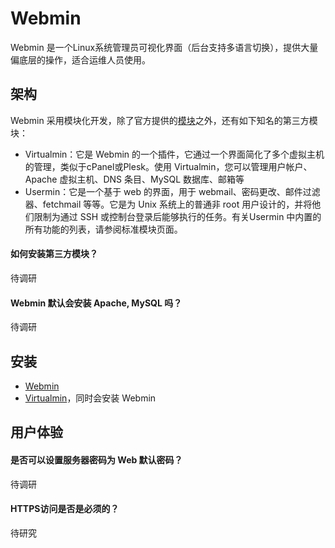 # Webmin

Webmin 是一个Linux系统管理员可视化界面（后台支持多语言切换），提供大量偏底层的操作，适合运维人员使用。

## 架构

Webmin 采用模块化开发，除了官方提供的[模块](https://doxfer.webmin.com/Webmin/Webmin_Modules)之外，还有如下知名的第三方模块：

* Virtualmin：它是 Webmin 的一个插件，它通过一个界面简化了多个虚拟主机的管理，类似于cPanel或Plesk。使用 Virtualmin，您可以管理用户帐户、Apache 虚拟主机、DNS 条目、MySQL 数据库、邮箱等
* Usermin：它是一个基于 web 的界面，用于 webmail、密码更改、邮件过滤器、fetchmail 等等。它是为 Unix 系统上的普通非 root 用户设计的，并将他们限制为通过 SSH 或控制台登录后能够执行的任务。有关Usermin 中内置的所有功能的列表，请参阅标准模块页面。

#### 如何安装第三方模块？

待调研

#### Webmin 默认会安装 Apache, MySQL 吗？

待调研

## 安装

* [Webmin](https://doxfer.webmin.com/Webmin/Installation)
* [Virtualmin](https://www.virtualmin.com/download)，同时会安装 Webmin

## 用户体验

#### 是否可以设置服务器密码为 Web 默认密码？

待调研

#### HTTPS访问是否是必须的？

待研究
